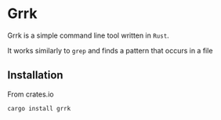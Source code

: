 # Grrk

Grrk is a simple command line tool written in `Rust`.

It works similarly to `grep` and finds a pattern that occurs in a file

## Installation

From crates.io

```
cargo install grrk
```
